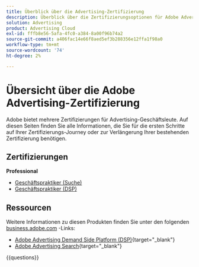 ```yaml
---
title: Überblick über die Advertising-Zertifizierung
description: Überblick über die Zertifizierungsoptionen für Adobe Advertising
solution: Advertising
product: Advertising Cloud
exl-id: fffb8e56-5afa-4fc0-a384-8a00f96b74a2
source-git-commit: a406fac14e66f8aed5ef3b288356e12ffa1f98a0
workflow-type: tm+mt
source-wordcount: '74'
ht-degree: 2%

---
```


# Übersicht über die Adobe Advertising-Zertifizierung

Adobe bietet mehrere Zertifizierungen für Advertising-Geschäftsleute.  Auf diesen Seiten finden Sie alle Informationen, die Sie für die ersten Schritte auf Ihrer Zertifizierungs-Journey oder zur Verlängerung Ihrer bestehenden Zertifizierung benötigen.

## Zertifizierungen

**Professional**

* [Geschäftspraktiker (Suche)](/help/certifications/aac/aac-search-p-business.md) <!--AD0-E501-->
* [Geschäftspraktiker (DSP)](/help/certifications/aac/aac-dsp-p-business.md) <!--AD0-E502-->

## Ressourcen

Weitere Informationen zu diesen Produkten finden Sie unter den folgenden [business.adobe.com](https://business.adobe.com/) -Links:

* [Adobe Advertising Demand Side Platform (DSP)](https://business.adobe.com/products/advertising/demand-side-platform.html){target="_blank"}
* [Adobe Advertising Search](https://business.adobe.com/products/advertising/search-marketing-management.html){target="_blank"}

{{questions}}

